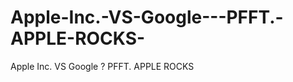 Apple-Inc.-VS-Google---PFFT.-APPLE-ROCKS-
=========================================

Apple Inc. VS Google ? PFFT. APPLE ROCKS 